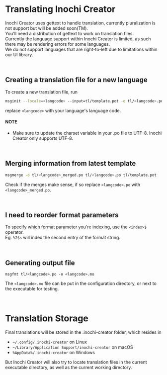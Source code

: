 # Translating Inochi Creator
Inochi Creator uses gettext to handle translation, currently pluralization is not support but will be added soon(TM).  
You'll need a distribution of gettext to work on translation files.  
Currently the language support within Inochi Creator is limited, as such there may be rendering errors for some languages.  
We do not support languages that are right-to-left due to limitations within our UI library.  

&nbsp;
&nbsp;

## Creating a translation file for a new language
To create a new translation file, run
```sh
msginit --locale=<langcode> --input=tl/template.pot -o tl/<langcode>.po
```
replace `<langcode>` with your language's language code.

#### NOTE
 * Make sure to update the charset variable in your .po file to UTF-8. Inochi Creator only supports UTF-8.

&nbsp;
&nbsp;

## Merging information from latest template
```sh
msgmerge -o tl/<langcode>_merged.po tl/<langcode>.po tl/template.pot
```

Check if the merges make sense, if so replace `<langcode>.po` with `<langcode>_merged.po`.

&nbsp;
&nbsp;

## I need to reorder format parameters
To specify which format parameter you're indexing, use the `<index>$` operator.  
Eg. `%2$s` will index the second entry of the format string.

&nbsp;
&nbsp;

## Generating output file
```
msgfmt tl/<langcode>.po -o <langcode>.mo
```
The `<langcode>.mo` file can be put in the configuration directory, or next to the executable for testing.

&nbsp;
&nbsp;

# Translation Storage
Final translations will be stored in the .inochi-creator folder, which resides in
 * `~/.config/.inochi-creator` on Linux
 * `~/Library/Application Support/inochi-creator` on macOS
 * `%AppData%/.inochi-creator` on Windows

But Inochi Creator will also try to locate translation files in the current executable directory, as well as the current working directory.